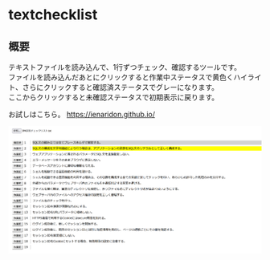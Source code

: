 # textchecklist

## 概要
テキストファイルを読み込んで、1行ずつチェック、確認するツールです。  
ファイルを読み込んだあとにクリックすると作業中ステータスで黄色くハイライト、さらにクリックすると確認済ステータスでグレーになります。  
ここからクリックすると未確認ステータスで初期表示に戻ります。  

お試しはこちら。 https://ienaridon.github.io/


![textchecklist.png](textchecklist.png)
